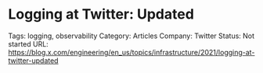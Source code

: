 # Logging at Twitter: Updated

Tags: logging, observability
Category: Articles
Company: Twitter
Status: Not started
URL: https://blog.x.com/engineering/en_us/topics/infrastructure/2021/logging-at-twitter-updated